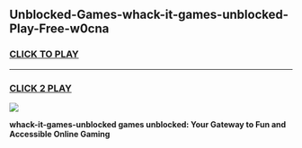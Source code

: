 
## Unblocked-Games-whack-it-games-unblocked-Play-Free-w0cna
<h3>
<a href="https://premium76.site?title=whack-it-games-unblocked&ref=20A">CLICK TO PLAY</a></h3>
<hr>

<h3>
<a href="https://premium76.site?title=whack-it-games-unblocked&ref=20A">CLICK 2 PLAY</a>
  
</h3>

<a href="https://premium76.site?title=whack-it-games-unblocked&ref=20A"><img src="https://clearcache.store/games.png"></a>


**whack-it-games-unblocked games unblocked: Your Gateway to Fun and Accessible Online Gaming**
